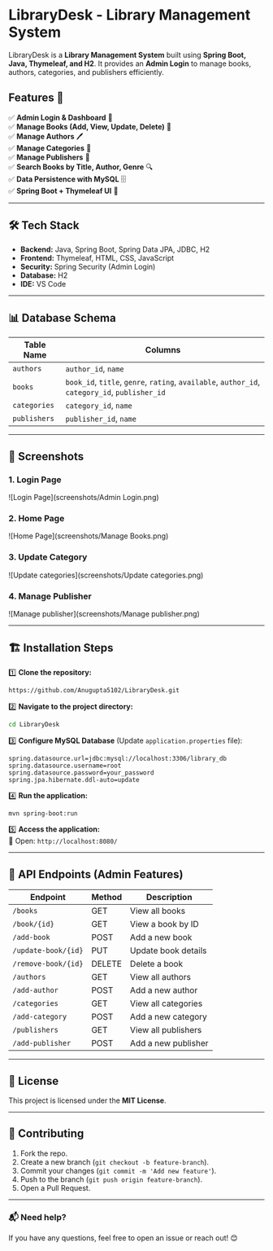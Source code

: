 # LibraryDesk - Library Management System

LibraryDesk is a **Library Management System** built using **Spring Boot, Java, Thymeleaf, and H2**. It provides an **Admin Login** to manage books, authors, categories, and publishers efficiently.

## Features 🚀

✅ **Admin Login & Dashboard** 🔑  
✅ **Manage Books (Add, View, Update, Delete)** 📖  
✅ **Manage Authors** 🖊️  
✅ **Manage Categories** 📂  
✅ **Manage Publishers** 🏢  
✅ **Search Books by Title, Author, Genre** 🔍  
✅ **Data Persistence with MySQL** 🗄️  
✅ **Spring Boot + Thymeleaf UI** 🎨  

---

## 🛠️ Tech Stack

- **Backend:** Java, Spring Boot, Spring Data JPA, JDBC, H2
- **Frontend:** Thymeleaf, HTML, CSS, JavaScript
- **Security:** Spring Security (Admin Login)
- **Database:** H2 
- **IDE:** VS Code

---

## 📊 Database Schema

| Table Name       | Columns |
|-----------------|---------------------------|
| `authors`       | `author_id`, `name`       |
| `books`         | `book_id`, `title`, `genre`, `rating`, `available`, `author_id`, `category_id`, `publisher_id` |
| `categories`    | `category_id`, `name`     |
| `publishers`    | `publisher_id`, `name`    |

---

## 📸 Screenshots

### 1. Login Page
![Login Page](screenshots/Admin Login.png)

### 2. Home Page
![Home Page](screenshots/Manage Books.png)

### 3. Update Category 
![Update categories](screenshots/Update categories.png)

### 4. Manage Publisher
![Manage publisher](screenshots/Manage publisher.png)

---

## 🏗️ Installation Steps

1️⃣ **Clone the repository:**
```sh
https://github.com/Anugupta5102/LibraryDesk.git
```

2️⃣ **Navigate to the project directory:**
```sh
cd LibraryDesk
```

3️⃣ **Configure MySQL Database** (Update `application.properties` file):
```properties
spring.datasource.url=jdbc:mysql://localhost:3306/library_db
spring.datasource.username=root
spring.datasource.password=your_password
spring.jpa.hibernate.ddl-auto=update
```

4️⃣ **Run the application:**
```sh
mvn spring-boot:run
```

5️⃣ **Access the application:**  
📌 Open: `http://localhost:8080/`

---

## 🔗 API Endpoints (Admin Features)

| Endpoint          | Method | Description             |
|------------------|--------|-------------------------|
| `/books`         | GET    | View all books          |
| `/book/{id}`     | GET    | View a book by ID       |
| `/add-book`      | POST   | Add a new book          |
| `/update-book/{id}` | PUT | Update book details     |
| `/remove-book/{id}` | DELETE | Delete a book      |
| `/authors`       | GET    | View all authors        |
| `/add-author`    | POST   | Add a new author        |
| `/categories`    | GET    | View all categories     |
| `/add-category`  | POST   | Add a new category      |
| `/publishers`    | GET    | View all publishers     |
| `/add-publisher` | POST   | Add a new publisher     |

---

## 📜 License

This project is licensed under the **MIT License**.

---

## 🤝 Contributing

1. Fork the repo.
2. Create a new branch (`git checkout -b feature-branch`).
3. Commit your changes (`git commit -m 'Add new feature'`).
4. Push to the branch (`git push origin feature-branch`).
5. Open a Pull Request.

---

### 📬 Need help?

If you have any questions, feel free to open an issue or reach out! 😊
